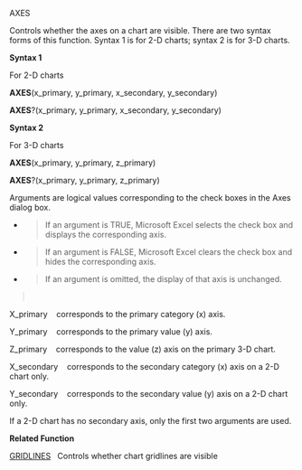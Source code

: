AXES

Controls whether the axes on a chart are visible. There are two syntax
forms of this function. Syntax 1 is for 2-D charts; syntax 2 is for 3-D
charts.

**Syntax 1**

For 2-D charts

**AXES**(x\_primary, y\_primary, x\_secondary, y\_secondary)

**AXES**?(x\_primary, y\_primary, x\_secondary, y\_secondary)

**Syntax 2**

For 3-D charts

**AXES**(x\_primary, y\_primary, z\_primary)

**AXES**?(x\_primary, y\_primary, z\_primary)

Arguments are logical values corresponding to the check boxes in the
Axes dialog box.

  - > If an argument is TRUE, Microsoft Excel selects the check box and
    > displays the corresponding axis.

  - > If an argument is FALSE, Microsoft Excel clears the check box and
    > hides the corresponding axis.

  - > If an argument is omitted, the display of that axis is unchanged.

>  

X\_primary    corresponds to the primary category (x) axis.

Y\_primary    corresponds to the primary value (y) axis.

Z\_primary    corresponds to the value (z) axis on the primary 3-D
chart.

X\_secondary    corresponds to the secondary category (x) axis on a 2-D
chart only.

Y\_secondary    corresponds to the secondary value (y) axis on a 2-D
chart only.

If a 2-D chart has no secondary axis, only the first two arguments are
used.

**Related Function**

[GRIDLINES](GRIDLINES.md)   Controls whether chart gridlines are visible


